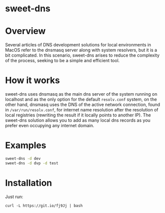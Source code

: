 # sweet-dns

# Overview

Several articles of DNS development solutions for local environments in MacOS refer to the dnsmasq server along with system resolvers, but it is a bit complicated. In this scenario, sweet-dns arises to reduce the complexity of the process, seeking to be a simple and efficient tool.

# How it works

sweet-dns uses dnsmasq as the main dns server of the system running on localhost and as the only option for the default `resolv.conf` system, on the other hand, dnsmasq uses the DNS of the active network connection, found in `/var/run/resolv.conf`, for internet name resolution after the resolution of local registries (rewriting the result if it locally points to another IP). The sweet-dns solution allows you to add as many local dns records as you prefer even occupying any internet domain.

# Examples

```bash
sweet-dns -d dev
sweet-dns -d dvp -d test
```

# Installation

Just run:

```console
curl -L https://git.io/fj9Jj | bash
```


